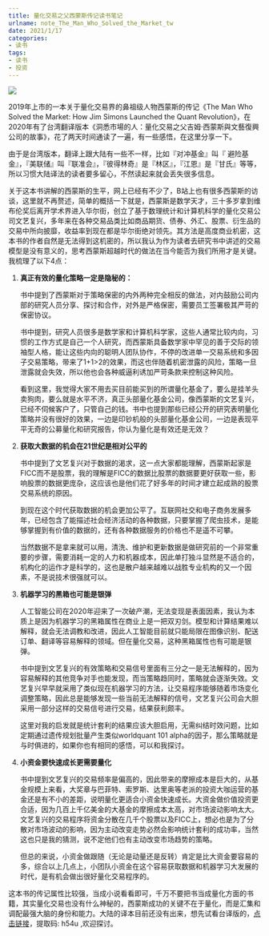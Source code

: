 ```yaml
---
title: 量化交易之父西蒙斯传记读书笔记
urlname: note_The_Man_Who_Solved_the_Market_tw
date: 2021/1/17
categories: 
- 读书
tags:
- 读书
- 投资
---
```


![](http://img3m1.ddimg.cn/29/6/1626295601-1_u_3.jpg)

2019年上市的一本关于量化交易界的鼻祖级人物西蒙斯的传记《The Man Who Solved the Market: How Jim Simons Launched the Quant Revolution》，在2020年有了台湾翻译版本《洞悉市場的人：量化交易之父吉姆‧西蒙斯與文藝復興公司的故事》，花了两天时间通读了一遍，有一些感悟，在这里分享一下。

由于是台湾版本，翻译上跟大陆有一些不一样，比如『对冲基金』叫『 避险基金』，『美联储』叫『联准会』，『彼得林奇』是『林区』，『江恩』是『甘氏』等等，所以习惯大陆译法的读者要多留心，不然读起来就会丢失很多信息。

关于这本书讲解的西蒙斯的生平，网上已经有不少了，B站上也有很多西蒙斯的访谈，这里就不再赘述，简单的概括一下就是，西蒙斯是数学天才，三十多岁拿到维布伦奖后离开学术界进入华尔街，创立了基于数理统计和计算机科学的量化交易公司文艺复兴，多年来在各种交易品类比如商品期货、债券、外汇、股票、衍生品的交易中所向披靡，收益率到现在都是华尔街绝对领先。其方法是高度商业机密，这本书的作者自然是无法得到这机密的，所以我认为作为读者去研究书中讲述的交易模型是没有意义的，思考西蒙斯超越时代的做法在当今能否为我们所用才是关键。我梳理了以下4点：

 1. **真正有效的量化策略一定是隐秘的：**

    书中提到了西蒙斯对于策略保密的内外两种完全相反的做法，对内鼓励公司内部的研究人员分享、探讨和合作，对外是严格保密，需要员工签署极其严苛的保密协议。

    书中提到，研究人员很多是数学家和计算机科学家，这些人通常比较内向，习惯的工作方式是自己一个人研究，而西蒙斯具备数学家中罕见的善于交际的领袖型人格，能让这些内向的聪明人团队协作，不停的改进单一交易系统和多因子交易策略，带来了1+1>2的效果，而这也伴随着机密泄露的风险，策略一旦泄露就会失效，所以他也会各种威逼利诱加严苛条款来控制这种风险。

    看到这里，我觉得大家不用去买目前能买到的所谓量化基金了，要么是挂羊头卖狗肉，要么就是水平不济，真正头部量化基金公司，像西蒙斯的文艺复兴，已经不伺候客户了，只管自己的钱。书中也提到那些已经公开的研究表明量化策略并没有很好的效果，一边是印钞机般的头部量化基金公司，一边是表现平平无奇的公募量化和研究报告，你认为量化是有效还是无效？

    

 2. **获取大数据的机会在21世纪是相对公平的**

    书中提到了文艺复兴对于数据的渴求，这一点大家都能理解，西蒙斯起家是FICC而不是股票，我的理解是FICC的数据比股票的数据要更好获取一些，影响股票的数据更庞杂，这应该也是他们花了好多年的时间才建立起成熟的股票交易系统的原因。

    到现在这个时代获取数据的机会更加公平了。互联网社交和电子商务发展多年，已经包含了能描述社会经济活动的各种数据，只要掌握了爬虫技术，是能够掌握到有价值的数据的，还有各种数据服务的价格也不是遥不可攀。

    当然数据不是拿来就可以用，清洗、维护和更新数据是做研究前的一个非常重要的步骤，需要消耗一定的人力和机器成本，因此单打独斗显然是不适合的，机构化的运作才是科学的，这也是散户越来越难以战胜专业机构的又一个因素，不是说技术很强就可以。

    

 3. **机器学习的黑箱也可能是银弹**

    人工智能公司在2020年迎来了一次破产潮，无法变现是表面因素，我认为本质上是因为机器学习的黑箱属性在商业上是一把双刃剑。模型和计算结果难以解释，就会无法调教和改进，因此人工智能目前就只能局限在图像识别、配送订单、翻译等容易解释的领域。但在量化交易，这种黑箱属性也有可能是银弹。

    书中提到文艺复兴的有效策略和交易信号里面有三分之一是无法解释的，因为容易解释的其他竞争对手也能发现，而当策略趋同时，策略就会逐渐失效。文艺复兴早早就采用了类似现在机器学习的方法，让交易程序能够随着市场变化调整策略，因此总是能够发现一些当前无法解释的信号，文艺复兴公司会大胆采用一部分这样的交易信号进行交易，结果获利颇丰。

    这里对我的启发就是统计套利的结果应该大胆启用，无需纠结时效问题，比如定期通过遗传规划批量产生类似worldquant 101 alpha的因子，那么策略就是与时俱进的，如果你也有相同的感悟，可以和我探讨。

    

 4. **小资金要快速成长更需要量化**

    书中提到文艺复兴的交易频率是偏高的，因此带来的摩擦成本是巨大的，从基金规模上来看，大奖章与巴菲特、索罗斯、达里奥等老派的投资大咖运营的基金还是有不小的差距，说明量化更适合小资金快速成长。大资金做价值投资更合适，因为几百上千亿美金的大基金的摩擦成本太高，对市场波动影响太大。文艺复兴的交易程序将资金分散在几千个股票以及FICC上，想必也是为了分散对市场波动的影响，因为主动改变走势必然会影响统计套利的成功率，当然这也只是我的猜测，说不定他们也有主动改变市场趋势的策略。

    但总的来说，小资金做跟随（无论是动量还是反转）肯定是比大资金要容易的多，综合以上几点上，小团队小资金在这个容易获取数据和机器学习大发展的时代，是有机会做出很好量化交易程序的。

这本书的传记属性比较强，当成小说看看即可，千万不要把书当成量化方面的书籍，其实量化交易也没有什么神秘的，西蒙斯成功的关键不在于量化，而是汇集和调配最强大脑的身份和能力。大陆的译本目前还没有出来，想先试看台译版的，[点击链接](https://pan.baidu.com/s/1SVmkSl1O6jZIk0H-PlBApA )，提取码: h54u ,欢迎探讨。





